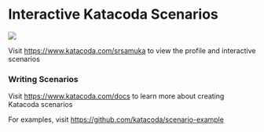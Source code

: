 # Interactive Katacoda Scenarios

[![](http://shields.katacoda.com/katacoda/srsamuka/count.svg)](https://www.katacoda.com/srsamuka "Get your profile on Katacoda.com")

Visit https://www.katacoda.com/srsamuka to view the profile and interactive scenarios

### Writing Scenarios
Visit https://www.katacoda.com/docs to learn more about creating Katacoda scenarios

For examples, visit https://github.com/katacoda/scenario-example
